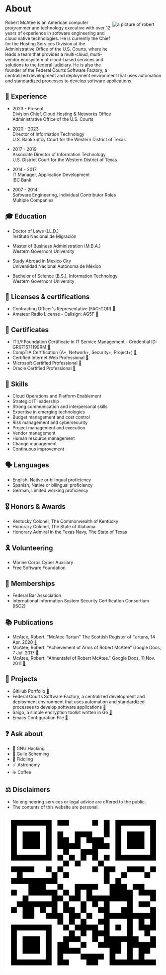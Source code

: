 # About
<img alt="a picture of robert" src="https://avatars.githubusercontent.com/u/5986785" width="153" height="153" align="right" style="padding:0.4rem" /> Robert McAtee is an American computer programmer and technology executive with over 12 years of experience in software engineering and cloud native technologies. He is currently the Chief for the Hosting Services Division at the Administrative Office of the U.S. Courts, where he leads a team that provides a multi-cloud, multi-vendor ecosystem of cloud-based services and solutions to the federal judiciary. He is also the founder of the Federal Courts Software Factory, a centralized development and deployment environment that uses automation and standardized processes to develop software applications.

## 💼 Experience
* 2023 - Present \
Division Chief, Cloud Hosting & Networks Office \
Administrative Office of the U.S. Courts

* 2020 - 2023 \
Director of Information Technology \
U.S. Bankruptcy Court for the Western District of Texas

* 2017 - 2019 \
Associate Director of Information Technology \
U.S. District Court for the Western District of Texas

* 2014 - 2017 \
IT Manager, Application Development \
IBC Bank

* 2007 - 2014 \
Software Engineering, Individual Contributor Roles \
Multiple Companies

## 🎓 Education
* Doctor of Laws (LL.D.) \
Instituto Nacional de Migración

* Master of Business Administration (M.B.A.) \
Western Governors University

* Study Abroad in Mexico City \
Universidad Nacional Autónoma de México

* Bachelor of Science (B.S.), Information Technology \
Western Governors University

## 🪪 Licenses & certifications
* Contracting Officer's Representative (FAC-COR) [🔗](https://www.fai.gov/certification/fac-cor)
* Amateur Radio License - Callsign: AG5F [🔗](https://wireless2.fcc.gov/UlsApp/UlsSearch/license.jsp?licKey=226950)

## 🎫 Certificates
* ITIL® Foundation Certificate in IT Service Management - Credential ID: GR671571199RM [🔗](https://www.peoplecert.org/for-corporations/certificate-verification-service)
* CompTIA Certification (A+, Network+, Security+, Project+) [🔗](https://www.certmetrics.com/comptia/public/transcript.aspx?transcript=2BP2YYWCBMVQKT5K)
* Certified Internet Web Professional [🔗](https://cp.certmetrics.com/ciwcerts/en/public/transcript/cb5640a81705471a8223a746d1aef0d4)
* Microsoft Certified Professional [🔗](https://learn.microsoft.com/en-us/users/robertmcatee/transcript/d8yj2a02nko6nj0?source=docs)
* Oracle Certified Professional [🔗](https://catalog-education.oracle.com/pls/certview/sharebadge?id=D028F30096A2F27F72F5F9549E08D4FE37FC7002EB92C9DEAEB12132AFEB7B8C)

## 🔰 Skills
* Cloud Operations and Platform Enablement
* Strategic IT leadership
* Strong communication and interpersonal skills
* Expertise in emerging technologies
* Budget management and cost control
* Risk management and cybersecurity
* Project management and execution
* Vendor management
* Human resource management
* Change management
* Continuous improvement

## 🗣️ Languages
* English, Native or bilingual proficiency
* Spanish, Native or bilingual proficiency
* German, Limited working proficiency

## 🎖️ Honors & Awards
* Kentucky Colonel, The Commonwealth of Kentucky
* Honorary Colonel, The State of Alabama
* Honorary Admiral in the Texas Navy, The State of Texas

## 🎗️ Volunteering
* Marine Corps Cyber Auxiliary
* Free Software Foundation

## 📛 Memberships
* Federal Bar Association
* International Information System Security Certification Consortium (ISC2)

## 📚 Publications
* McAtee, Robert. "McAtee Tartan" The Scottish Register of Tartans, 14 Apr. 2020 [🔗](https://www.tartanregister.gov.uk/tartanDetails?ref=12817.)
* McAtee, Robert. "Achievement of Arms of Robert McAtee" Google Docs, 7 Jul. 2017 [🔗](https://docs.google.com/document/d/1SMOO2RYMsaUhcvirnEURA5wGhilk8LLbX0K8ys1hjkI)
* McAtee, Robert. "Ahnentafel of Robert McAtee." Google Docs, 11 Nov. 2011 [🔗](https://docs.google.com/document/d/1cfINq0EpfvZh7y5q0bEj2X7GOajwXPklmjRmErUOYhU)

## 🎯 Projects
* GitHub Portfolio [🔗](https://github.com/robertmcatee)
* Federal Courts Software Factory, a centralized development and deployment environment that uses automation and standardized processes to develop software applications [🔗](https://github.com/federal-courts-software-factory)
* Saigo, a simple encryption toolkit written in Go [🔗](https://github.com/robertmcatee/saigo)
* Emacs Configuration File [🔗](https://github.com/robertmcatee/.emacs.d/blob/master/init.el)

## ❓ Ask about
* 🐃 GNU Hacking
* 🧬 Guile Scheming
* 🎻 Fiddling
* ☄️ Astronomy
* ☕ Coffee

## ⚖️ Disclaimers
* No engineering services or legal advice are offered to the public.
* The contents of this website are personal.


![qr code for this site](qr-code.png)